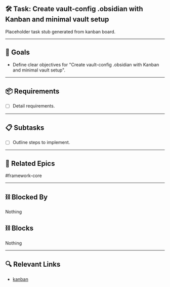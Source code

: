 ## 🛠️ Task: Create vault-config .obsidian with Kanban and minimal vault setup

Placeholder task stub generated from kanban board.

---

## 🎯 Goals

- Define clear objectives for "Create vault-config .obsidian with Kanban and minimal vault setup".

---

## 📦 Requirements

- [ ] Detail requirements.

---

## 📋 Subtasks

- [ ] Outline steps to implement.

---

## 🔗 Related Epics

#framework-core

---

## ⛓️ Blocked By

Nothing

## ⛓️ Blocks

Nothing

---

## 🔍 Relevant Links

- [kanban](../boards/kanban.md)
